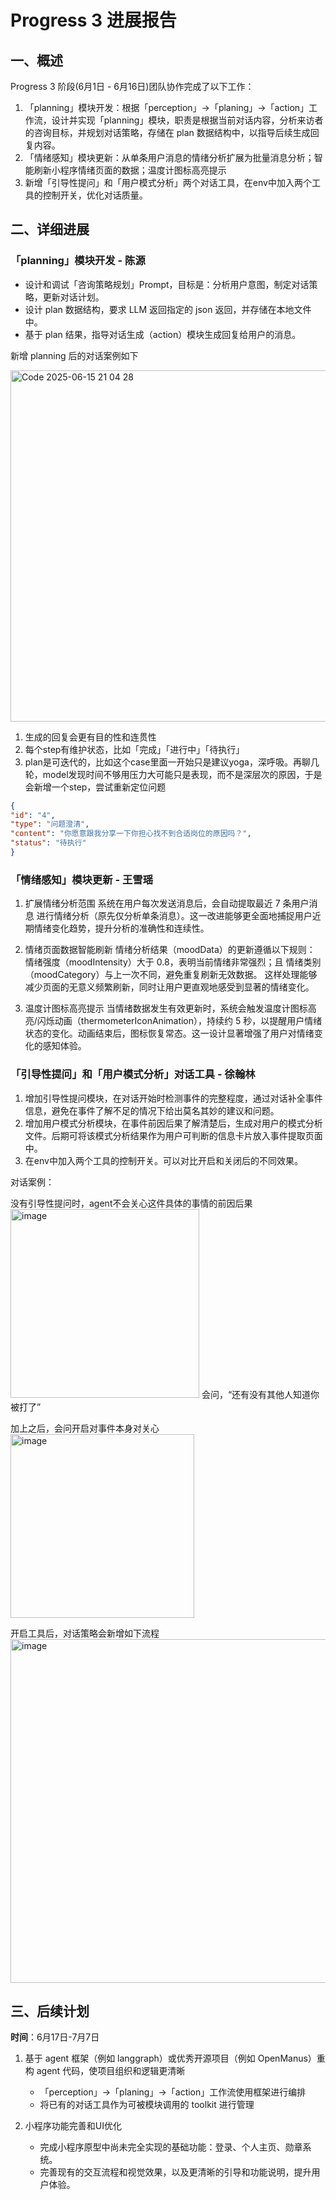 # Progress 3 进展报告

## 一、概述

Progress 3 阶段(6月1日 - 6月16日)团队协作完成了以下工作：

1. 「planning」模块开发：根据「perception」->「planing」->「action」工作流，设计并实现「planning」模块，职责是根据当前对话内容，分析来访者的咨询目标，并规划对话策略，存储在 plan 数据结构中，以指导后续生成回复内容。
2. 「情绪感知」模块更新：从单条用户消息的情绪分析扩展为批量消息分析；智能刷新小程序情绪页面的数据；温度计图标高亮提示
3. 新增「引导性提问」和「用户模式分析」两个对话工具，在env中加入两个工具的控制开关，优化对话质量。

## 二、详细进展

### 「planning」模块开发 - 陈源

- 设计和调试「咨询策略规划」Prompt，目标是：分析用户意图，制定对话策略，更新对话计划。
- 设计 plan 数据结构，要求 LLM 返回指定的 json 返回，并存储在本地文件中。
- 基于 plan 结果，指导对话生成（action）模块生成回复给用户的消息。

新增 planning 后的对话案例如下

<img width="562" alt="Code 2025-06-15 21 04 28" src="https://github.com/user-attachments/assets/0e1761e3-920a-4521-b5e5-89e09dbbb72b" />

1. 生成的回复会更有目的性和连贯性
2. 每个step有维护状态，比如「完成」「进行中」「待执行」
3. plan是可迭代的，比如这个case里面一开始只是建议yoga，深呼吸。再聊几轮，model发现时间不够用压力大可能只是表现，而不是深层次的原因，于是会新增一个step，尝试重新定位问题

```json
{
"id": "4",
"type": "问题澄清",
"content": "你愿意跟我分享一下你担心找不到合适岗位的原因吗？",
"status": "待执行"
}
```

### 「情绪感知」模块更新 - 王雪瑶

1. 扩展情绪分析范围
系统在用户每次发送消息后，会自动提取最近 7 条用户消息 进行情绪分析（原先仅分析单条消息）。这一改进能够更全面地捕捉用户近期情绪变化趋势，提升分析的准确性和连续性。

2. 情绪页面数据智能刷新
情绪分析结果（moodData）的更新遵循以下规则：
情绪强度（moodIntensity）大于 0.8，表明当前情绪非常强烈；且
情绪类别（moodCategory）与上一次不同，避免重复刷新无效数据。
这样处理能够减少页面的无意义频繁刷新，同时让用户更直观地感受到显著的情绪变化。

3. 温度计图标高亮提示
当情绪数据发生有效更新时，系统会触发温度计图标高亮/闪烁动画（thermometerIconAnimation），持续约 5 秒，以提醒用户情绪状态的变化。动画结束后，图标恢复常态。这一设计显著增强了用户对情绪变化的感知体验。

### 「引导性提问」和「用户模式分析」对话工具 - 徐翰林

1. 增加引导性提问模块，在对话开始时检测事件的完整程度，通过对话补全事件信息，避免在事件了解不足的情况下给出莫名其妙的建议和问题。
2. 增加用户模式分析模块，在事件前因后果了解清楚后，生成对用户的模式分析文件。后期可将该模式分析结果作为用户可判断的信息卡片放入事件提取页面中。
3. 在env中加入两个工具的控制开关。可以对比开启和关闭后的不同效果。

对话案例：

没有引导性提问时，agent不会关心这件具体的事情的前因后果
<img width="302" alt="image" src="https://github.com/user-attachments/assets/29ac0d61-8e4b-4621-903f-506337c14c8d" />
会问，“还有没有其他人知道你被打了”

加上之后，会问开启对事件本身对关心
<img width="294" alt="image" src="https://github.com/user-attachments/assets/d07e1ed9-d7d9-499f-881c-bc480b693b98" />

开启工具后，对话策略会新增如下流程
<img width="550" alt="image" src="https://github.com/user-attachments/assets/9acbf2b6-0a9d-46b3-b0e5-a87a4662fc45" />

## 三、后续计划

**时间**：6月17日-7月7日

1. 基于 agent 框架（例如 langgraph）或优秀开源项目（例如 OpenManus）重构 agent 代码，使项目组织和逻辑更清晰
   - 「perception」->「planing」->「action」工作流使用框架进行编排
   - 将已有的对话工具作为可被模块调用的 toolkit 进行管理

2. 小程序功能完善和UI优化
   - 完成小程序原型中尚未完全实现的基础功能：登录、个人主页、勋章系统。
   - 完善现有的交互流程和视觉效果，以及更清晰的引导和功能说明，提升用户体验。
